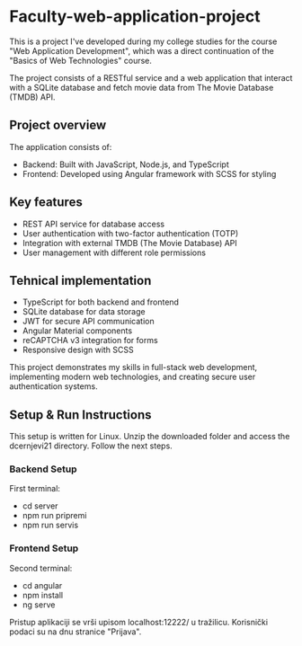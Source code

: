 # Faculty-web-application-project

This is a project I've developed during my college studies for the course "Web Application Development", which was a direct continuation of the "Basics of Web Technologies" course.

The project consists of a RESTful service and a web application that interact with a SQLite database and fetch movie data from The Movie Database (TMDB) API.

## Project overview

The application consists of:

- Backend: Built with JavaScript, Node.js, and TypeScript
- Frontend: Developed using Angular framework with SCSS for styling

## Key features

- REST API service for database access
- User authentication with two-factor authentication (TOTP)
- Integration with external TMDB (The Movie Database) API
- User management with different role permissions

## Tehnical implementation

- TypeScript for both backend and frontend
- SQLite database for data storage
- JWT for secure API communication
- Angular Material components
- reCAPTCHA v3 integration for forms
- Responsive design with SCSS

This project demonstrates my skills in full-stack web development, implementing modern web technologies, and creating secure user authentication systems.

## Setup & Run Instructions

This setup is written for Linux. Unzip the downloaded folder and access the dcernjevi21 directory.
Follow the next steps.

### Backend Setup

First terminal:
- cd server
- npm run pripremi 
- npm run servis

### Frontend Setup

Second terminal:
- cd angular
- npm install
- ng serve

Pristup aplikaciji se vrši upisom localhost:12222/ u tražilicu. Korisnički podaci su na dnu stranice "Prijava".
